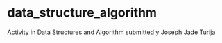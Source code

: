 # data_structure_algorithm
Activity in Data Structures and Algorithm submitted y Joseph Jade Turija

